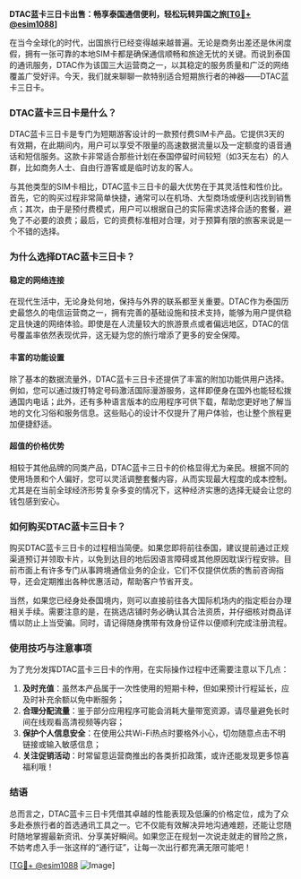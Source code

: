 **DTAC蓝卡三日卡出售：畅享泰国通信便利，轻松玩转异国之旅[[TG💪+ @esim1088](https://t.me/s/esim1088)]**

在当今全球化的时代，出国旅行已经变得越来越普遍。无论是商务出差还是休闲度假，拥有一张可靠的本地SIM卡都是确保通信顺畅和旅途无忧的关键。而说到泰国的通讯服务，DTAC作为该国三大运营商之一，以其稳定的服务质量和广泛的网络覆盖广受好评。今天，我们就来聊聊一款特别适合短期旅行者的神器——DTAC蓝卡三日卡。

### DTAC蓝卡三日卡是什么？

DTAC蓝卡三日卡是专门为短期游客设计的一款预付费SIM卡产品。它提供3天的有效期，在此期间内，用户可以享受不限量的高速数据流量以及一定额度的语音通话和短信服务。这款卡非常适合那些计划在泰国停留时间较短（如3天左右）的人群，比如商务人士、自由行游客或是临时访友的客人。

与其他类型的SIM卡相比，DTAC蓝卡三日卡的最大优势在于其灵活性和性价比。首先，它的购买过程非常简单快捷，通常可以在机场、大型商场或便利店找到销售点；其次，由于是预付费模式，用户可以根据自己的实际需求选择合适的套餐，避免了不必要的浪费；最后，它的资费标准相对合理，对于预算有限的旅客来说是一个不错的选择。

### 为什么选择DTAC蓝卡三日卡？

#### 稳定的网络连接

在现代生活中，无论身处何地，保持与外界的联系都至关重要。DTAC作为泰国历史最悠久的电信运营商之一，拥有完善的基础设施和技术支持，能够为用户提供稳定且快速的网络体验。即使是在人流量较大的旅游景点或者偏远地区，DTAC的信号覆盖率依然表现优异，这无疑为您的旅行增添了更多的安全保障。

#### 丰富的功能设置

除了基本的数据流量外，DTAC蓝卡三日卡还提供了丰富的附加功能供用户选择。例如，您可以通过拨打特定号码激活国际漫游服务，这样即便身在国外也能轻松拨通国内电话；此外，还有多种语言版本的应用程序可供下载，帮助您更好地了解当地的文化习俗和服务信息。这些贴心的设计不仅提升了用户体验，也让整个旅程更加便捷舒适。

#### 超值的价格优势

相较于其他品牌的同类产品，DTAC蓝卡三日卡的价格显得尤为亲民。根据不同的使用场景和个人偏好，您可以灵活调整套餐内容，从而实现最大程度的成本控制。尤其是在当前全球经济形势复杂多变的情况下，这种经济实惠的选择无疑会让您的钱包感到安心。

### 如何购买DTAC蓝卡三日卡？

购买DTAC蓝卡三日卡的过程相当简便。如果您即将前往泰国，建议提前通过正规渠道预订并领取卡片，以免到达目的地后因语言障碍或其他原因耽误行程安排。目前市面上有许多专门从事跨境通信业务的企业，它们不仅提供优质的售前咨询指导，还会定期推出各种优惠活动，帮助客户节省开支。

当然，如果您已经身处泰国境内，则可以直接前往各大国际机场内的指定柜台办理相关手续。需要注意的是，在挑选店铺时务必确认其合法资质，并仔细核对商品详情以防止上当受骗。同时，请记得随身携带有效身份证件以便顺利完成注册流程。

### 使用技巧与注意事项

为了充分发挥DTAC蓝卡三日卡的作用，在实际操作过程中还需要注意以下几点：

1. **及时充值**：虽然本产品属于一次性使用的短期卡种，但如果预计行程延长，应及时补充余额以免中断服务；
2. **合理分配流量**：鉴于部分应用程序可能会消耗大量带宽资源，请尽量避免长时间在线观看高清视频等内容；
3. **保护个人信息安全**：在使用公共Wi-Fi热点时要格外小心，切勿随意点击不明链接或输入敏感信息；
4. **关注促销活动**：时常留意运营商推出的各类折扣政策，或许还能发现更多惊喜福利哦！

### 结语

总而言之，DTAC蓝卡三日卡凭借其卓越的性能表现及低廉的价格定位，成为了众多赴泰旅行者的首选通讯工具之一。它不仅能有效解决异地沟通难题，还能让您随时随地掌握最新资讯、分享美好瞬间。如果您正在规划一次说走就走的冒险之旅，不妨考虑入手一张这样的“通行证”，让每一次出行都充满无限可能吧！

[[TG💪+ @esim1088](https://t.me/s/esim1088) ![Image](https://i.postimg.cc/4NQfJmqS/Snipaste-2025-05-13-00-14-12.png)]